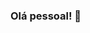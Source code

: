 ### Olá pessoal! 👋

<!--
**AndreDimitrov/AndreDimitrov** is a ✨ _special_ ✨ repository because its `README.md` (this file) appears on your GitHub profile.

- 🔭 Atualmente estou trabalhando na área de Analista de QA, com testes automatizado utilizando as ferramentas Cypress e RobotFramework.
- 🌱 Atualmente estou estudando Data Science, Cypress e RobotFramework. Também aprendendo um pouco sobre criação de páginas para sites, com o objetivo de 
reaizar deploy de modelos de machine learning .

